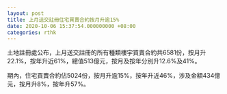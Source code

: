 ```yaml
---
layout: post
title: 上月送交註冊住宅買賣合約按月升逾15%
date: 2020-10-06 15:37:54.000000000 +08:00
categories: rthk
---
```


土地註冊處公布，上月送交註冊的所有種類樓宇買賣合約共6581份，按月升22.1%，按年升近61%，總值513億元，按月及按年分別升12.6%及41%。

期內，住宅買賣合約佔5024份，按月升逾15%，按年升近46%，涉及金額434億元，按月升8%，按年升57%。
